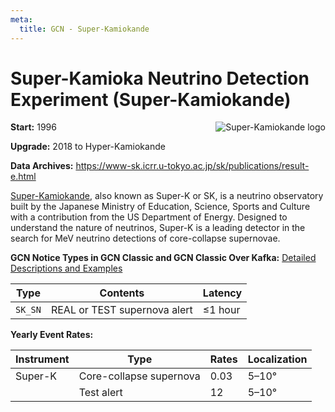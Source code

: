```yaml
---
meta:
  title: GCN - Super-Kamiokande
---
```


# Super-Kamioka Neutrino Detection Experiment (Super-Kamiokande)

<img 
  src="/_static/img/sk-logo.png"
  align="right"
  alt="Super-Kamiokande logo"
  className="grid-col-6 mobile-lg:grid-col-4 tablet:grid-col-2 desktop:grid-col-3"
/>

**Start:** 1996

**Upgrade:** 2018 to Hyper-Kamiokande

**Data Archives:**
https://www-sk.icrr.u-tokyo.ac.jp/sk/publications/result-e.html

[Super-Kamiokande](https://www-sk.icrr.u-tokyo.ac.jp/sk/index-e.html), also known as Super-K or SK, is a neutrino observatory built by the Japanese Ministry of Education, Science, Sports and Culture with a contribution from the US Department of Energy. Designed to understand the nature of neutrinos, Super-K is a leading detector in the search for MeV neutrino detections of core-collapse supernovae.

**GCN Notice Types in GCN Classic and GCN Classic Over Kafka:**
[Detailed Descriptions and Examples](https://gcn.gsfc.nasa.gov/snews.html)

| Type    | Contents                     | Latency     |
| ------- | ---------------------------- | ----------- |
| `SK_SN` | REAL or TEST supernova alert | &leq;1 hour |

**Yearly Event Rates:**

<div className="overflow-table">

| Instrument | Type                    | Rates | Localization |
| ---------- | ----------------------- | ----- | ------------ |
| Super-K    | Core-collapse supernova | 0.03  | 5–10°        |
|            | Test alert              | 12    | 5–10°        |

</div>
